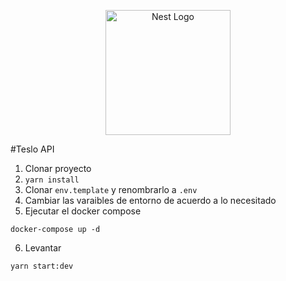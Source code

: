 <p align="center">
  <a href="http://nestjs.com/" target="blank"><img src="https://nestjs.com/img/logo-small.svg" width="200" alt="Nest Logo" /></a>
</p>

#Teslo API
1. Clonar proyecto
2. ```yarn install```
3. Clonar ```env.template``` y renombrarlo a ```.env```
4. Cambiar las varaibles de entorno de acuerdo a lo necesitado
5. Ejecutar el docker compose
```
docker-compose up -d
```

6. Levantar 
```
yarn start:dev
```
